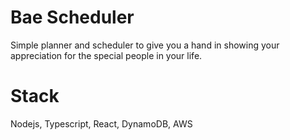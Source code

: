 # Bae Scheduler

Simple planner and scheduler to give you a hand in showing your appreciation for the special people in your life.

# Stack

Nodejs, Typescript, React, DynamoDB, AWS
